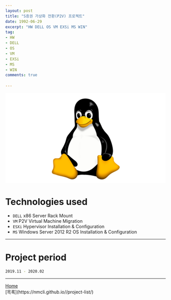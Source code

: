 ```yaml
---
layout: post
title: "S증권 가상화 전환(P2V) 프로젝트"
date: 1992-06-29
excerpt: "HW DELL OS VM EXSi MS WIN"
tag:
- HW
- DELL
- OS
- VM
- EXSi
- MS
- WIN
comments: true

---
```


![Untitled](/assets/img/linux_logo.png)
# Technologies used
* `DELL` x86 Server Rack Mount
* `VM` P2V Virtual Machine Migration
* `ESXi` Hypervisor Installation & Configuration
* `MS` Windows Server 2012 R2 OS Installation & Configuration

---

# Project period
```bash
2019.11 - 2020.02
```
---

<div markdown="0"><a href="#" class="btn">Home</a></div>
[목록](https://nmcli.github.io//project-list/)

